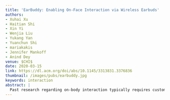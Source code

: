 ```yaml
---
title: 'EarBuddy: Enabling On-Face Interaction via Wireless Earbuds'
authors: 
- Xuhai Xu
- Haitian Shi
- Xin Yi
- Wenjia Liu
- Yukang Yan
- Yuanchun Shi
- mariakakis
- Jennifer Mankoff
- Anind Dey
venue: $CHI$
date: 2020-03-15
link: https://dl.acm.org/doi/abs/10.1145/3313831.3376836
thumbnail: /images/pubs/earbuddy.jpg
keywords: interaction
abstract: |
  Past research regarding on-body interaction typically requires custom sensors, limiting their scalability and generalizability. We propose EarBuddy, a real-time system that leverages the microphone in commercial wireless earbuds to detect tapping and sliding gestures near the face and ears. We develop a design space to generate 27 valid gestures and conducted a user study (N=16) to select the eight gestures that were optimal for both human preference and microphone detectability. We collected a dataset on those eight gestures (N=20) and trained deep learning models for gesture detection and classification. Our optimized classifier achieved an accuracy of 95.3%. Finally, we conducted a user study (N=12) to evaluate EarBuddy's usability. Our results show that EarBuddy can facilitate novel interaction and that users feel very positively about the system. EarBuddy provides a new eyes-free, socially acceptable input method that is compatible with commercial wireless earbuds and has the potential for scalability and generalizability.
---
```

